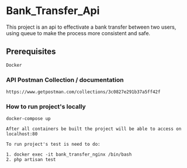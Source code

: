 # Bank_Transfer_Api

This project is an api to effectivate a bank transfer between two users, using queue to make the process more consistent and safe.

## Prerequisites

```
Docker
```

### API Postman Collection / documentation

```
https://www.getpostman.com/collections/3c0827e291b37a5ff42f
```

### How to run project's locally

```
docker-compose up
```

```
After all containers be built the project will be able to access on localhost:80
```

```
To run project's test is need to do:

1. docker exec -it bank_transfer_nginx /bin/bash
2. php artisan test
```
